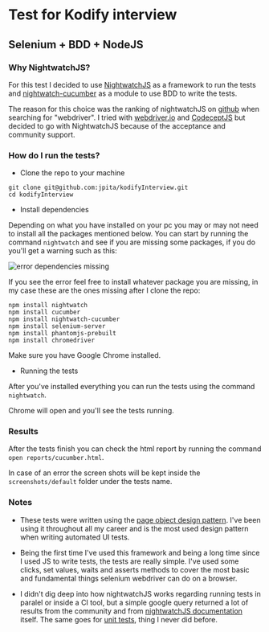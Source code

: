 # Test for Kodify interview
## Selenium + BDD + NodeJS
### Why NightwatchJS?
For this test I decided to use [NightwatchJS](http://nightwatchjs.org/) as a framework to run the tests and [nightwatch-cucumber](https://github.com/mucsi96/nightwatch-cucumber) as a module to use BDD to write the tests.

The reason for this choice was the ranking of nightwatchJS on [github](https://github.com/search?o=desc&q=webdriver&s=stars&type=Repositories&utf8=%E2%9C%93) when searching for "webdriver". I tried with [webdriver.io](http://webdriver.io/) and [CodeceptJS](http://codecept.io/) but decided to go with NightwatchJS because of the acceptance and community support.

### How do I run the tests?
* Clone the repo to your machine 

```
git clone git@github.com:jpita/kodifyInterview.git
cd kodifyInterview
```

* Install dependencies

Depending on what you have installed on your pc you may or may not need to install all the packages mentioned below. You can start by running the command `nightwatch` and see if you are missing some packages, if you do you'll get a warning such as this:

![error dependencies missing](https://s12.postimg.org/4rakoe6u5/Screen_Shot_2016_10_29_at_01_29_21.png)

If you see the error feel free to install whatever package you are missing, in my case these are the ones missing after I clone the repo:

```
npm install nightwatch
npm install cucumber
npm install nightwatch-cucumber
npm install selenium-server
npm install phantomjs-prebuilt
npm install chromedriver
```
Make sure you have Google Chrome installed.

* Running the tests

After you've installed everything you can run the tests using the command `nightwatch`.

Chrome will open and you'll see the tests running.

### Results

After the tests finish you can check the html report by running the command `open reports/cucumber.html`.

In case of an error the screen shots will be kept inside the `screenshots/default` folder under the tests name.

### Notes

* These tests were written using the [page object design pattern](http://nightwatchjs.org/guide#page-objects). I've been using it throughout all my career and is the most used design pattern when writing automated UI tests.

* Being the first time I've used this framework and being a long time since I used JS to write tests, the tests are really simple. I've used some clicks, set values, waits and asserts methods to cover the most basic and fundamental things selenium webdriver can do on a browser.

* I didn't dig deep into how nightwatchJS works regarding running tests in paralel or inside a CI tool, but a simple google query returned a lot of results from the community and from [nightwatchJS documentation](http://nightwatchjs.org/guide#parallel-running) itself. The same goes for [unit tests](http://nightwatchjs.org/guide#unit-testing), thing I never did before.

